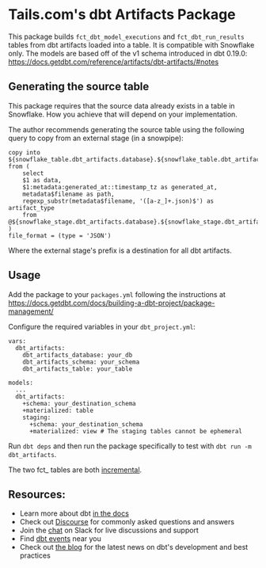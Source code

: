 # Tails.com's dbt Artifacts Package

This package builds `fct_dbt_model_executions` and `fct_dbt_run_results` tables from dbt artifacts loaded into a table. It is compatible with Snowflake only. The models are based off of the v1 schema introduced in dbt 0.19.0: https://docs.getdbt.com/reference/artifacts/dbt-artifacts/#notes

## Generating the source table

This package requires that the source data already exists in a table in Snowflake. How you achieve that will depend on your implementation.

The author recommends generating the source table using the following query to copy from an external stage (in a snowpipe):

```
copy into ${snowflake_table.dbt_artifacts.database}.${snowflake_table.dbt_artifacts.schema}.${snowflake_table.dbt_artifacts.name}
from (
    select
    $1 as data,
    $1:metadata:generated_at::timestamp_tz as generated_at,
    metadata$filename as path,
    regexp_substr(metadata$filename, '([a-z_]+.json)$') as artifact_type
    from @${snowflake_stage.dbt_artifacts.database}.${snowflake_stage.dbt_artifacts.schema}.${snowflake_stage.dbt_artifacts.name}
)
file_format = (type = 'JSON')
```

Where the external stage's prefix is a destination for all dbt artifacts.

## Usage

Add the package to your `packages.yml` following the instructions at https://docs.getdbt.com/docs/building-a-dbt-project/package-management/

Configure the required variables in your `dbt_project.yml`:

```
vars:
  dbt_artifacts:
    dbt_artifacts_database: your_db
    dbt_artifacts_schema: your_schema
    dbt_artifacts_table: your_table

models:
  ...
  dbt_artifacts:
    +schema: your_destination_schema
    +materialized: table
    staging:
      +schema: your_destination_schema
      +materialized: view # The staging tables cannot be ephemeral

```

Run `dbt deps` and then run the package specifically to test with `dbt run -m dbt_artifacts`.

The two fct_ tables are both [incremental](https://docs.getdbt.com/docs/building-a-dbt-project/building-models/configuring-incremental-models/).

## Resources:
- Learn more about dbt [in the docs](https://docs.getdbt.com/docs/introduction)
- Check out [Discourse](https://discourse.getdbt.com/) for commonly asked questions and answers
- Join the [chat](http://slack.getdbt.com/) on Slack for live discussions and support
- Find [dbt events](https://events.getdbt.com) near you
- Check out [the blog](https://blog.getdbt.com/) for the latest news on dbt's development and best practices
